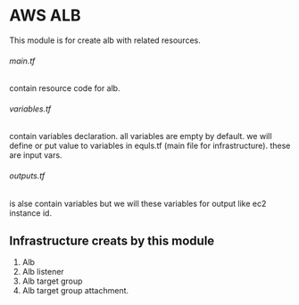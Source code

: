 AWS ALB
==============

This module is for create alb with related resources.   

###### main.tf 
contain resource code for alb.   

###### variables.tf 
contain variables declaration. all variables are empty by default. we will define or put value to variables in equls.tf (main file for infrastructure). these are input vars.  

###### outputs.tf 
is alse contain variables but we will these variables for output like ec2 instance id.  

##  Infrastructure creats by this module  

1. Alb  
2. Alb listener  
3. Alb target group  
4. Alb target group attachment.   
 



